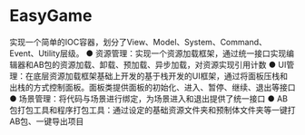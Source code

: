 # EasyGame
 实现一个简单的IOC容器，划分了View、Model、System、Command、Event、Utility层级。
 ● 资源管理：实现一个资源加载框架，通过统一接口实现编辑器和AB包的资源加载、卸载、预加载、异步加载，对资源实现引用计数
 ● UI管理：在底层资源加载框架基础上开发的基于栈开发的UI框架，通过将面板压栈和出栈的方式控制面板。面板类提供面板的初始化、进入、暂停、继续、退出等接口
 ● 场景管理：将代码与场景进行绑定，为场景进入和退出提供了统一接口
 ● AB包打包工具和程序打包工具：通过设定的基础资源文件夹和预制体文件夹等一键打AB包、一键导出项目
